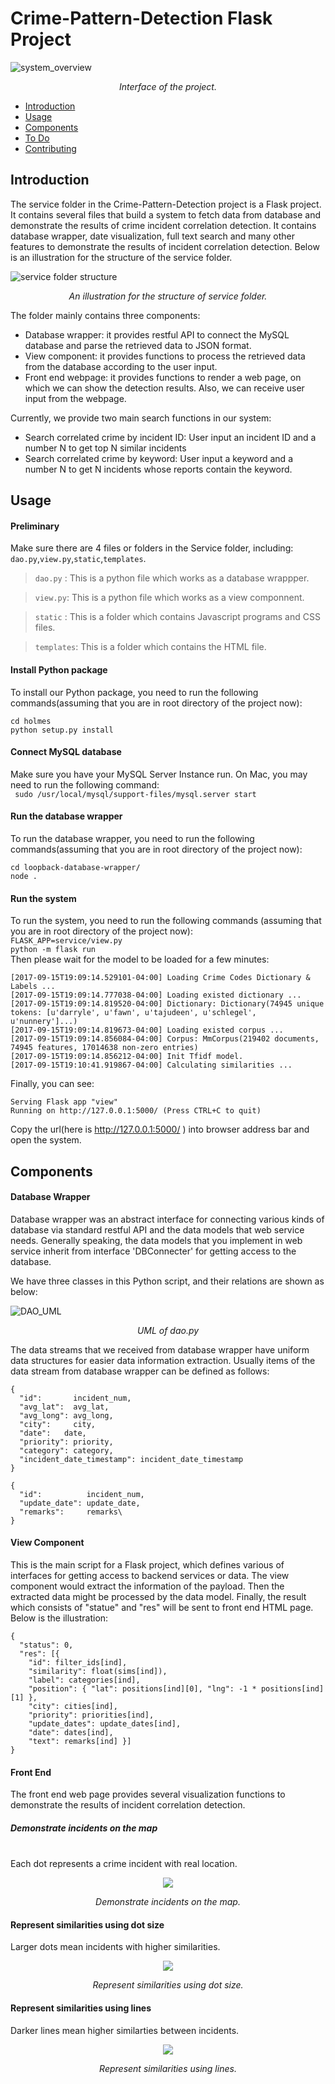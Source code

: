 # Crime-Pattern-Detection Flask Project
![system_overview](https://github.com/meowoodie/Crime-Pattern-Detection-for-APD/blob/Suyi/service/static/readme_img/System_overview.jpeg)

*<p align="center">Interface of the project.</p>*

* [Introduction](#introduction)
* [Usage](#usage)
* [Components](#components)
* [To Do](#to-do)
* [Contributing](#contributing)


## Introduction
The service folder in the Crime-Pattern-Detection project is a Flask project. It contains several files that build a system to fetch data from database and demonstrate the results of crime incident correlation detection. It contains database wrapper, date visualization, full text search and many other features to demonstrate the results of incident correlation detection. Below is an illustration for the structure of the service folder. 

![service folder structure](https://github.com/meowoodie/Crime-Pattern-Detection-for-APD/blob/Suyi/service/static/readme_img/service_folder_structure.png)

*<p align="center">An illustration for the structure of service folder.</p>*

The folder mainly contains three components:

- Database wrapper: it provides restful API to connect the MySQL database and parse the retrieved data to JSON format.
- View component: it provides functions to process the retrieved data from the database according to the user input.
- Front end webpage: it provides functions to render a web page, on which we can show the detection results. Also, we can receive user input from the webpage.

Currently, we provide two main search functions in our system:
- Search correlated crime by incident ID: User input an incident ID and a number N to get top N similar incidents
- Search correlated crime by keyword: User input a keyword and a number N to get N incidents whose reports contain the keyword.

## Usage

#### Preliminary
Make sure there are 4 files or folders in the Service folder, including:  ```dao.py```,```view.py```,```static```,```templates```.<br />  
> ```dao.py``` : This is a python file which works as a database wrappper. 

> ```view.py```: This is a python file which works as a view componnent. 

> ```static``` : This is a folder which contains Javascript programs and CSS files.

> ```templates```: This is a folder which contains the HTML file.

#### Install Python package
To install our Python package, you need to run the following commands(assuming that you are in root directory of the project now):
```
cd holmes
python setup.py install
```

#### Connect MySQL database
Make sure you have your MySQL Server Instance run. 
On Mac, you may need to run the following command:<br />
``` sudo /usr/local/mysql/support-files/mysql.server start```

#### Run the database wrapper
To run the database wrapper, you need to run the following commands(assuming that you are in root directory of the project now):
```
cd loopback-database-wrapper/
node .
```

#### Run the system
To run the system, you need to run the following commands (assuming that you are in root directory of the project now):<br />
```FLASK_APP=service/view.py```<br />
```python -m flask run```<br />
Then please wait for the model to be loaded for a few minutes:
```
[2017-09-15T19:09:14.529101-04:00] Loading Crime Codes Dictionary & Labels ...
[2017-09-15T19:09:14.777038-04:00] Loading existed dictionary ...
[2017-09-15T19:09:14.819520-04:00] Dictionary: Dictionary(74945 unique tokens: [u'darryle', u'fawn', u'tajudeen', u'schlegel', u'nunnery']...)
[2017-09-15T19:09:14.819673-04:00] Loading existed corpus ...
[2017-09-15T19:09:14.856084-04:00] Corpus: MmCorpus(219402 documents, 74945 features, 17014638 non-zero entries)
[2017-09-15T19:09:14.856212-04:00] Init Tfidf model.
[2017-09-15T19:10:41.919867-04:00] Calculating similarities ...
```
Finally, you can see:
``` 
Serving Flask app "view"
Running on http://127.0.0.1:5000/ (Press CTRL+C to quit)
```
Copy the url(here is http://127.0.0.1:5000/ ) into browser address bar and open the system.

## Components

#### Database Wrapper

Database wrapper was an abstract interface for connecting various kinds of database via standard restful API and the data models that web service needs. Generally speaking, the data models that you implement in web service inherit from interface 'DBConnecter' for getting access to the database. 

We have three classes in this Python script, and their relations are shown as below:

![DAO_UML](https://github.com/meowoodie/Crime-Pattern-Detection-for-APD/blob/Suyi/service/static/readme_img/DAO_UML.png)

*<p align="center">UML of dao.py</p>*

The data streams that we received from database wrapper have uniform data structures for easier data information extraction.
Usually items of the data stream from database wrapper can be defined as follows:
```
{
  "id":       incident_num,
  "avg_lat":  avg_lat,
  "avg_long": avg_long,
  "city":     city,
  "date":   date,
  "priority": priority,
  "category": category,
  "incident_date_timestamp": incident_date_timestamp
}
```
```
{
  "id":          incident_num,
  "update_date": update_date,
  "remarks":     remarks\
}
```

#### View Component

This is the main script for a Flask project, which defines various of interfaces for getting access to backend services or data. The view component would extract the information of the payload. Then the extracted data might be processed by the data model. Finally, the result which consists of "statue" and "res" will be sent to front end HTML page. Below is the illustration:
```
{
  "status": 0,
  "res": [{
    "id": filter_ids[ind], 
    "similarity": float(sims[ind]), 
    "label": categories[ind],
    "position": { "lat": positions[ind][0], "lng": -1 * positions[ind][1] },
    "city": cities[ind],
    "priority": priorities[ind],
    "update_dates": update_dates[ind],
    "date": dates[ind],
    "text": remarks[ind] }]
}
```
#### Front End

The front end web page provides several visualization functions to demonstrate the results of incident correlation detection.

##### Demonstrate incidents on the map
<br>Each dot represents a crime incident with real location.</br>
<div align=center><img src="https://github.com/meowoodie/Crime-Pattern-Detection-for-APD/blob/Suyi/service/static/readme_img/dots_on_map.gif"/></div>

*<p align="center">Demonstrate incidents on the map.</p>*

#### Represent similarities using dot size
Larger dots mean incidents with higher similarities.
<div align=center><img src="https://github.com/meowoodie/Crime-Pattern-Detection-for-APD/blob/Suyi/service/static/readme_img/biggerdots.jpg"/></div>

*<p align="center">Represent similarities using dot size.</p>*

#### Represent similarities using lines
Darker lines mean higher similarties between incidents.
<div align=center><img src="https://github.com/meowoodie/Crime-Pattern-Detection-for-APD/blob/Suyi/service/static/readme_img/lines.gif"/></div>

*<p align="center">Represent similarities using lines.</p>*
